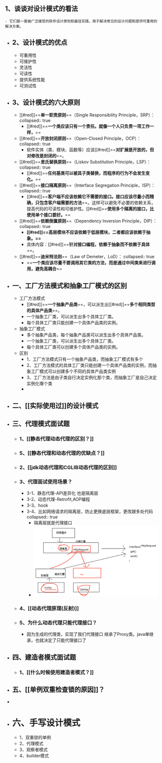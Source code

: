 ## 1、谈谈对设计模式的看法
	- 它们是一套被广泛接受的软件设计原则和最佳实践，用于解决常见的设计问题和提供可重用的解决方案。
- ## 2、设计模式的优点
	- 可重用性
	- 可维护性
	- 灵活性
	- 可读性
	- 提供系统性能
	- 可测试性
- ## 3、设计模式的六大原则
	- [[#red]]==**单一职责原则**==（Single Responsibility Principle，SRP）：
	  collapsed:: true
		- [[#red]]==**一个类应该只有一个责任。就像一个人只负责一项工作一样，**==
	- [[#red]]==**开放封闭原则**==（Open-Closed Principle，OCP）：
	  collapsed:: true
		- 软件实体（类、模块、函数等）应该[[#red]]==**对扩展是开放的，但对修改是封闭的**==。
	- [[#red]]==**里氏替换原则**==（Liskov Substitution Principle，LSP）：
	  collapsed:: true
		- [[#red]]==**任何基类可以被其子类替换，而程序的行为不会发生变化。**==
	- [[#red]]==**接口隔离原则**==（Interface Segregation Principle，ISP）：
	  collapsed:: true
		- [[#red]]==**客户端不应该依赖它不需要的接口。接口应该尽量小而精确，只包含客户端需要的方法**==。这样可以避免不必要的依赖关系，提高代码的可读性和可维护性。[[#red]]==**使用多个隔离的接口，比使用单个接口要好。**==
	- [[#red]]==**依赖倒置原则**==（Dependency Inversion Principle，DIP）：
	  collapsed:: true
		- **[[#red]]==高层模块不应该依赖于低层模块，二者都应该依赖于抽象。==**
		- 具体内容：[[#red]]==**针对接口编程，依赖于抽象而不依赖于具体**==。
	- [[#red]]==**迪米特法则**==（Law of Demeter，LoD）：
	  collapsed:: true
		- ==**一个类应该尽量不要调用其它类的方法，而是通过中间类来进行调用，避免高耦合**==
- ## 一、工厂方法模式和抽象工厂模式的区别
	- 工厂方法模式
		- [[#red]]==**一个抽象产品类**==，可以派生出[[#red]]==**多个相同类型的具体产品类**==。
		- 一个抽象工厂类，可以派生出多个具体工厂类。
		- 每个具体工厂类只能创建一个具体产品类的实例。
	- 抽象工厂模式
		- 多个抽象产品类，每个抽象产品类可以派生出多个具体产品类。
		- 一个抽象工厂类，可以派生出多个具体工厂类。
		- 每个具体工厂类可以创建多个具体产品类的实例。
	- 区别
		- 1、工厂方法模式只有一个抽象产品类，而抽象工厂模式有多个
		- 2、工厂方法模式的具体工厂类只能创建一个具体产品类的实例，而抽象工厂模式可以创建多个不同的具体产品类实例
		- 3、工厂方法是由子类自行决定实例化那个类，而抽象工厂是自己决定实例化哪个类
		-
- ## 二、[[实际使用过]]的设计模式
- ## 三、代理模式面试题
	- ### 1、[[静态代理动态代理的区别？]]
	- ### 5、[[静态代理和动态代理的优缺点？]]
	- ### 2、[[jdk动态代理和CGLIB动态代理的区别]]
	- ### 3、代理面试使用场景？
		- 3-1、静态代理-API差异化 也是隔离层
		- 3-2、动态代理-Retrofit,AOP编程
		- 3-3、hook
		- 3-4、比如网络请求的隔离层，防止更换底层框架，更改跟多处代码
		  collapsed:: true
			- 隔离层就是代理接口
			- ![image.png](../assets/image_1689758984542_0.png)
	- ### 4、[[动态代理原理(反射)]]
	- ### 5、为什么动态代理只能代理接口？
		- 因为生成的代理类，实现了我们代理接口 继承了Proxy类。java单继承，也就决定了只能代理接口了
- ## 四、建造者模式面试题
	- ### 1、[[什么时候使用建造者模式？]]
- ## 五、[[单例双重检查锁的原因]]？
-
- # 六、手写设计模式
	- 1、双重锁的单例
	- 2、代理模式
	- 3、观察者模式
	- 4、builder模式